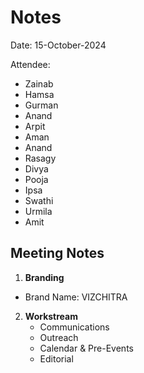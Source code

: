 # Notes
Date: 15-October-2024

Attendee: 
- Zainab
- Hamsa
- Gurman
- Anand
- Arpit
- Aman
- Anand
- Rasagy
- Divya
- Pooja
- Ipsa
- Swathi
- Urmila
- Amit

## Meeting Notes

1. **Branding**
- Brand Name: VIZCHITRA

2. **Workstream**
   - Communications
   - Outreach
   - Calendar & Pre-Events
   - Editorial
  
